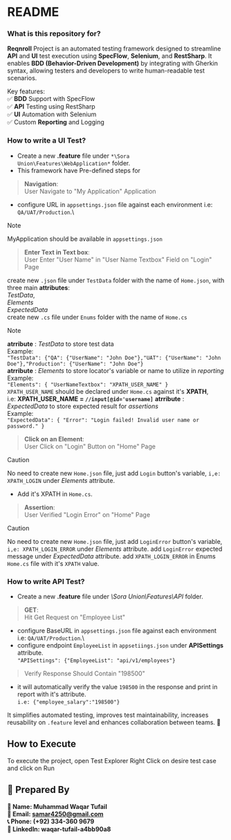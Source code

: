 # README #

### What is this repository for? ###
**Reqnroll** Project is an automated testing framework designed to streamline **API** and **UI** test execution using **SpecFlow**, **Selenium**, and **RestSharp**. It enables **BDD (Behavior-Driven Development)** by integrating with Gherkin syntax, allowing testers and developers to write human-readable test scenarios.

Key features:\
✅ **BDD** Support with SpecFlow\
✅ **API** Testing using RestSharp\
✅ **UI** Automation with Selenium\
✅ Custom **Reporting** and Logging

### How to write a UI Test? ###
* Create a new **.feature** file under `*\Sora Union\Features\WebApplication*` folder.
* This framework have Pre-defined steps for
> **Navigation**:\
>  User Navigate to "My Application" Application
- configure URL in `appsettings.json` file against each environment i.e: `QA/UAT/Production`.\
> [!NOTE]
> MyApplication should be available in `appsettings.json`

> **Enter Text in Text box**:\
>  User Enter "User Name" in "User Name Textbox" Field on "Login" Page 

create new `.json` file under `TestData` folder with the name of `Home.json`, with three main **attributes**:\
*TestData*,\
*Elements*\
*ExpectedData*\
create new `.cs` file under `Enums` folder with the name of `Home.cs`
> [!NOTE]
> **atrribute** : *TestData* to store test data\
Example:\
`"TestData": {"QA": {"UserName": "John Doe"},"UAT": {"UserName": "John Doe"},"Production": {"UserName": "John Doe"}`\
> **atrribute** : *Elements* to store locator's variable or name to utilize in *reporting*\
Example:\
`"Elements": { "UserNameTextbox": "XPATH_USER_NAME" }`\
> `XPATH_USER_NAME` should be declared under `Home.cs` against it's **XPATH**,\
i.e: **XPATH_USER_NAME = `//input[@id='username]`**
> **atrribute** : *ExpectedData* to store expected result for *assertions*\
Example:\
 `"ExpectedData": { "Error": "Login failed! Invalid user name or password." }`
  
> **Click on an Element**:\
>  User Click on "Login" Button on "Home" Page

> [!CAUTION]
> No need to create new `Home.json` file, just add `Login` button's variable, `i,e: XPATH_LOGIN` under *Elements* attribute.
- Add it's XPATH in `Home.cs`.

> **Assertion**:\
>  User Verified "Login Error" on "Home" Page

> [!CAUTION]
> No need to create new `Home.json` file, just
> add `LoginError` button's variable, `i,e: XPATH_LOGIN_ERROR` under *Elements* attribute.
> add `LoginError` expected message under *ExpectedData* attribute.
> add `XPATH_LOGIN_ERROR` in Enums `Home.cs` file with it's `XPATH` value.

### How to write API Test? ###
* Create a new **.feature** file under *\Sora Union\Features\API* folder.
> **GET**:\
> Hit Get Request on "Employee List"
- configure BaseURL in `appsettings.json` file against each environment i.e: `QA/UAT/Production`.\
- configure endpoint `EmployeeList` in `appsetiings.json` under **APISettings** attribute.\
  `"APISettings": {"EmployeeList": "api/v1/employees"}`
> Verify Response Should Contain "198500" 
- it will automatically verify the value `198500` in the response and print in report with it's attribute.\
  `i.e: {"employee_salary":"198500"}`

It simplifies automated testing, improves test maintainability, increases reusability on `.feature` level and enhances collaboration between teams. 🚀

## How to Execute ##
To execute the project, open Test Explorer
Right Click on desire test case and click on Run

## 📌 Prepared By ##
**👤 Name: Muhammad Waqar Tufail**\
**📧 Email: samar4250@gmail.com**\
**📞 Phone: (+92) 334-360 9679**\
**🔗 LinkedIn: waqar-tufail-a4bb90a8**

